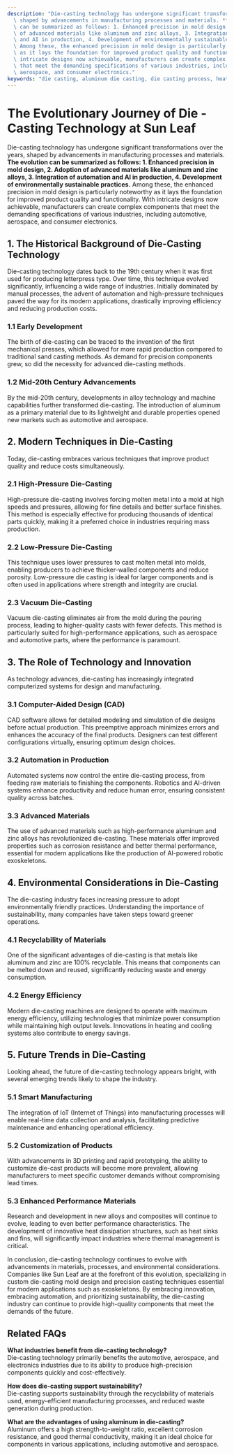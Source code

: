 ```yaml
---
description: "Die-casting technology has undergone significant transformations over the years,\
  \ shaped by advancements in manufacturing processes and materials. **The evolution\
  \ can be summarized as follows: 1. Enhanced precision in mold design, 2. Adoption\
  \ of advanced materials like aluminum and zinc alloys, 3. Integration of automation\
  \ and AI in production, 4. Development of environmentally sustainable practices.**\
  \ Among these, the enhanced precision in mold design is particularly noteworthy\
  \ as it lays the foundation for improved product quality and functionality. With\
  \ intricate designs now achievable, manufacturers can create complex components\
  \ that meet the demanding specifications of various industries, including automotive,\
  \ aerospace, and consumer electronics."
keywords: "die casting, aluminum die casting, die casting process, heat dissipation fins"
---
```

# The Evolutionary Journey of Die - Casting Technology at Sun Leaf

Die-casting technology has undergone significant transformations over the years, shaped by advancements in manufacturing processes and materials. **The evolution can be summarized as follows: 1. Enhanced precision in mold design, 2. Adoption of advanced materials like aluminum and zinc alloys, 3. Integration of automation and AI in production, 4. Development of environmentally sustainable practices.** Among these, the enhanced precision in mold design is particularly noteworthy as it lays the foundation for improved product quality and functionality. With intricate designs now achievable, manufacturers can create complex components that meet the demanding specifications of various industries, including automotive, aerospace, and consumer electronics.

## 1. The Historical Background of Die-Casting Technology

Die-casting technology dates back to the 19th century when it was first used for producing letterpress type. Over time, this technique evolved significantly, influencing a wide range of industries. Initially dominated by manual processes, the advent of automation and high-pressure techniques paved the way for its modern applications, drastically improving efficiency and reducing production costs.

### 1.1 Early Development

The birth of die-casting can be traced to the invention of the first mechanical presses, which allowed for more rapid production compared to traditional sand casting methods. As demand for precision components grew, so did the necessity for advanced die-casting methods. 

### 1.2 Mid-20th Century Advancements

By the mid-20th century, developments in alloy technology and machine capabilities further transformed die-casting. The introduction of aluminum as a primary material due to its lightweight and durable properties opened new markets such as automotive and aerospace. 

## 2. Modern Techniques in Die-Casting

Today, die-casting embraces various techniques that improve product quality and reduce costs simultaneously. 

### 2.1 High-Pressure Die-Casting

High-pressure die-casting involves forcing molten metal into a mold at high speeds and pressures, allowing for fine details and better surface finishes. This method is especially effective for producing thousands of identical parts quickly, making it a preferred choice in industries requiring mass production.

### 2.2 Low-Pressure Die-Casting

This technique uses lower pressures to cast molten metal into molds, enabling producers to achieve thicker-walled components and reduce porosity. Low-pressure die casting is ideal for larger components and is often used in applications where strength and integrity are crucial.

### 2.3 Vacuum Die-Casting

Vacuum die-casting eliminates air from the mold during the pouring process, leading to higher-quality casts with fewer defects. This method is particularly suited for high-performance applications, such as aerospace and automotive parts, where the performance is paramount.

## 3. The Role of Technology and Innovation

As technology advances, die-casting has increasingly integrated computerized systems for design and manufacturing. 

### 3.1 Computer-Aided Design (CAD)

CAD software allows for detailed modeling and simulation of die designs before actual production. This preemptive approach minimizes errors and enhances the accuracy of the final products. Designers can test different configurations virtually, ensuring optimum design choices.

### 3.2 Automation in Production

Automated systems now control the entire die-casting process, from feeding raw materials to finishing the components. Robotics and AI-driven systems enhance productivity and reduce human error, ensuring consistent quality across batches.

### 3.3 Advanced Materials

The use of advanced materials such as high-performance aluminum and zinc alloys has revolutionized die-casting. These materials offer improved properties such as corrosion resistance and better thermal performance, essential for modern applications like the production of AI-powered robotic exoskeletons.

## 4. Environmental Considerations in Die-Casting

The die-casting industry faces increasing pressure to adopt environmentally friendly practices. Understanding the importance of sustainability, many companies have taken steps toward greener operations. 

### 4.1 Recyclability of Materials

One of the significant advantages of die-casting is that metals like aluminum and zinc are 100% recyclable. This means that components can be melted down and reused, significantly reducing waste and energy consumption.

### 4.2 Energy Efficiency

Modern die-casting machines are designed to operate with maximum energy efficiency, utilizing technologies that minimize power consumption while maintaining high output levels. Innovations in heating and cooling systems also contribute to energy savings.

## 5. Future Trends in Die-Casting

Looking ahead, the future of die-casting technology appears bright, with several emerging trends likely to shape the industry.

### 5.1 Smart Manufacturing

The integration of IoT (Internet of Things) into manufacturing processes will enable real-time data collection and analysis, facilitating predictive maintenance and enhancing operational efficiency.

### 5.2 Customization of Products

With advancements in 3D printing and rapid prototyping, the ability to customize die-cast products will become more prevalent, allowing manufacturers to meet specific customer demands without compromising lead times.

### 5.3 Enhanced Performance Materials

Research and development in new alloys and composites will continue to evolve, leading to even better performance characteristics. The development of innovative heat dissipation structures, such as heat sinks and fins, will significantly impact industries where thermal management is critical.

In conclusion, die-casting technology continues to evolve with advancements in materials, processes, and environmental considerations. Companies like Sun Leaf are at the forefront of this evolution, specializing in custom die-casting mold design and precision casting techniques essential for modern applications such as exoskeletons. By embracing innovation, embracing automation, and prioritizing sustainability, the die-casting industry can continue to provide high-quality components that meet the demands of the future.

## Related FAQs

**What industries benefit from die-casting technology?**  
Die-casting technology primarily benefits the automotive, aerospace, and electronics industries due to its ability to produce high-precision components quickly and cost-effectively.

**How does die-casting support sustainability?**  
Die-casting supports sustainability through the recyclability of materials used, energy-efficient manufacturing processes, and reduced waste generation during production.

**What are the advantages of using aluminum in die-casting?**  
Aluminum offers a high strength-to-weight ratio, excellent corrosion resistance, and good thermal conductivity, making it an ideal choice for components in various applications, including automotive and aerospace.

